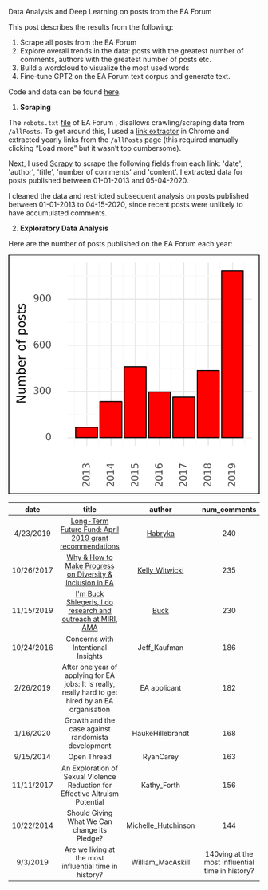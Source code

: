 Data Analysis and Deep Learning on posts from the EA Forum

This post describes the results from the following:
1)	Scrape all posts from the EA Forum
2)	Explore overall trends in the data: posts with the greatest number of comments, authors with the greatest number of posts etc.
3)	Build a wordcloud to visualize the most used words
4)	Fine-tune GPT2 on the EA Forum text corpus and generate text.

Code and data can be found [here](https://github.com/anishazaveri/ea_forum).


1. __Scraping__

The `robots.txt` [file](https://forum.effectivealtruism.org/robots.txt) of EA Forum , disallows crawling/scraping data from `/allPosts`. To get around this, I used a [link extractor](https://chrome.google.com/webstore/detail/link-klipper-extract-all/fahollcgofmpnehocdgofnhkkchiekoo?hl=en) in Chrome and extracted yearly links from the `/allPosts` page (this required manually clicking “Load more” but it wasn’t too cumbersome). 

Next, I used [Scrapy](https://scrapy.org/) to scrape the following fields from each link: 'date', 'author', 'title', 'number of comments' and 'content'. I extracted data for posts published between 01-01-2013 and 05-04-2020.  

I cleaned the data and restricted subsequent analysis on posts published between 01-01-2013 to 04-15-2020, since  recent posts were unlikely to have accumulated comments.

2)	__Exploratory Data Analysis__

Here are the number of posts published on the EA Forum each year:


![](https://raw.githubusercontent.com/anishazaveri/ea_forum/master/out/images/posts_year.png)






**date**|**title**|**author**|**num\_comments**
:-----:|:-----:|:-----:|:-----:
4/23/2019|[Long-Term Future Fund: April 2019 grant recommendations](https://forum.effectivealtruism.org/posts/CJJDwgyqT4gXktq6g/long-term-future-fund-april-2019-grant-recommendations)|[Habryka](https://forum.effectivealtruism.org/users/habryka)|240
10/26/2017|[Why & How to Make Progress on Diversity & Inclusion in EA](https://forum.effectivealtruism.org/posts/YCPc4qTSoyuj54ZZK/why-and-how-to-make-progress-on-diversity-and-inclusion-in)|[Kelly\_Witwicki](https://forum.effectivealtruism.org/users/kelly_witwicki)|235
11/15/2019|[I'm Buck Shlegeris, I do research and outreach at MIRI, AMA](https://forum.effectivealtruism.org/posts/tDk57GhrdK54TWzPY/i-m-buck-shlegeris-i-do-research-and-outreach-at-miri-ama)|[Buck](https://forum.effectivealtruism.org/users/buck)|230
10/24/2016|Concerns with Intentional Insights|Jeff\_Kaufman|186
2/26/2019|After one year of applying for EA jobs: It is really, really hard to get hired by an EA organisation|EA applicant|182
1/16/2020|Growth and the case against randomista development|HaukeHillebrandt|168
9/15/2014|Open Thread|RyanCarey|163
11/11/2017|An Exploration of Sexual Violence Reduction for Effective Altruism Potential|Kathy\_Forth|156
10/22/2014|Should Giving What We Can change its Pledge? |Michelle\_Hutchinson|144
9/3/2019|Are we living at the most influential time in history?|William\_MacAskill|140ving at the most influential time in history?|140




